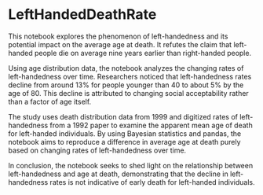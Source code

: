# LeftHandedDeathRate

This notebook explores the phenomenon of left-handedness and its potential impact on the average age at death. It refutes the claim that left-handed people die on average nine years earlier than right-handed people.

Using age distribution data, the notebook analyzes the changing rates of left-handedness over time. Researchers noticed that left-handedness rates decline from around 13% for people younger than 40 to about 5% by the age of 80. This decline is attributed to changing social acceptability rather than a factor of age itself.

The study uses death distribution data from 1999 and digitized rates of left-handedness from a 1992 paper to examine the apparent mean age of death for left-handed individuals. By using Bayesian statistics and pandas, the notebook aims to reproduce a difference in average age at death purely based on changing rates of left-handedness over time.

In conclusion, the notebook seeks to shed light on the relationship between left-handedness and age at death, demonstrating that the decline in left-handedness rates is not indicative of early death for left-handed individuals.
